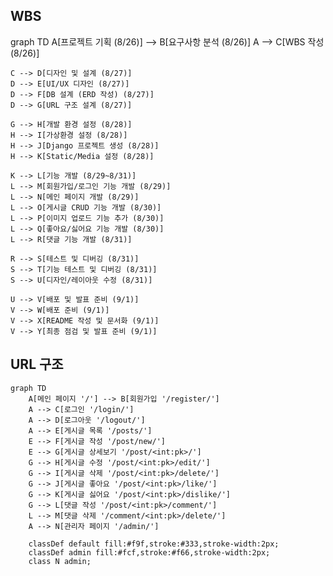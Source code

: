 
## WBS

graph TD
    A[프로젝트 기획 (8/26)] --> B[요구사항 분석 (8/26)]
    A --> C[WBS 작성 (8/26)]

    C --> D[디자인 및 설계 (8/27)]
    D --> E[UI/UX 디자인 (8/27)]
    D --> F[DB 설계 (ERD 작성) (8/27)]
    D --> G[URL 구조 설계 (8/27)]

    G --> H[개발 환경 설정 (8/28)]
    H --> I[가상환경 설정 (8/28)]
    H --> J[Django 프로젝트 생성 (8/28)]
    H --> K[Static/Media 설정 (8/28)]

    K --> L[기능 개발 (8/29~8/31)]
    L --> M[회원가입/로그인 기능 개발 (8/29)]
    L --> N[메인 페이지 개발 (8/29)]
    L --> O[게시글 CRUD 기능 개발 (8/30)]
    L --> P[이미지 업로드 기능 추가 (8/30)]
    L --> Q[좋아요/싫어요 기능 개발 (8/30)]
    L --> R[댓글 기능 개발 (8/31)]

    R --> S[테스트 및 디버깅 (8/31)]
    S --> T[기능 테스트 및 디버깅 (8/31)]
    S --> U[디자인/레이아웃 수정 (8/31)]

    U --> V[배포 및 발표 준비 (9/1)]
    V --> W[배포 준비 (9/1)]
    V --> X[README 작성 및 문서화 (9/1)]
    V --> Y[최종 점검 및 발표 준비 (9/1)]


## URL 구조

```mermaid
graph TD
    A[메인 페이지 '/'] --> B[회원가입 '/register/']
    A --> C[로그인 '/login/']
    A --> D[로그아웃 '/logout/']
    A --> E[게시글 목록 '/posts/']
    E --> F[게시글 작성 '/post/new/']
    E --> G[게시글 상세보기 '/post/<int:pk>/']
    G --> H[게시글 수정 '/post/<int:pk>/edit/']
    G --> I[게시글 삭제 '/post/<int:pk>/delete/']
    G --> J[게시글 좋아요 '/post/<int:pk>/like/']
    G --> K[게시글 싫어요 '/post/<int:pk>/dislike/']
    G --> L[댓글 작성 '/post/<int:pk>/comment/']
    L --> M[댓글 삭제 '/comment/<int:pk>/delete/']
    A --> N[관리자 페이지 '/admin/']

    classDef default fill:#f9f,stroke:#333,stroke-width:2px;
    classDef admin fill:#fcf,stroke:#f66,stroke-width:2px;
    class N admin;

